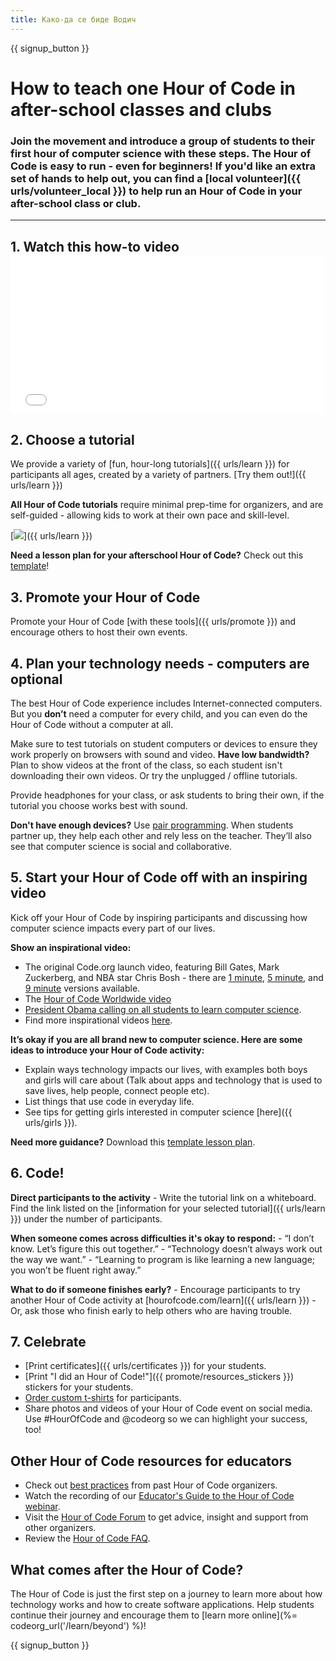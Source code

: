 ```yaml
---
title: Како-да се биде Водич
---
```


{{ signup_button }}

# How to teach one Hour of Code in after-school classes and clubs

### Join the movement and introduce a group of students to their first hour of computer science with these steps. The Hour of Code is easy to run - even for beginners! If you'd like an extra set of hands to help out, you can find a [local volunteer]({{ urls/volunteer_local }}) to help run an Hour of Code in your after-school class or club.

* * *

## 1. Watch this how-to video <iframe width="500" height="255" src="//www.youtube.com/embed/SrnvvWDm73k" frameborder="0" allowfullscreen mark="crwd-mark"></iframe> 

## 2. Choose a tutorial

We provide a variety of [fun, hour-long tutorials]({{ urls/learn }}) for participants all ages, created by a variety of partners. [Try them out!]({{ urls/learn }})

**All Hour of Code tutorials** require minimal prep-time for organizers, and are self-guided - allowing kids to work at their own pace and skill-level.

[![](/images/fit-700/tutorials.png)]({{ urls/learn }})

**Need a lesson plan for your afterschool Hour of Code?** Check out this [template](/files/AfterschoolEducatorLessonPlanOutline.docx)!

## 3. Promote your Hour of Code

Promote your Hour of Code [with these tools]({{ urls/promote }}) and encourage others to host their own events.

## 4. Plan your technology needs - computers are optional

The best Hour of Code experience includes Internet-connected computers. But you **don’t** need a computer for every child, and you can even do the Hour of Code without a computer at all.

Make sure to test tutorials on student computers or devices to ensure they work properly on browsers with sound and video. **Have low bandwidth?** Plan to show videos at the front of the class, so each student isn't downloading their own videos. Or try the unplugged / offline tutorials.

Provide headphones for your class, or ask students to bring their own, if the tutorial you choose works best with sound.

**Don't have enough devices?** Use [pair programming](https://www.youtube.com/watch?v=vgkahOzFH2Q). When students partner up, they help each other and rely less on the teacher. They’ll also see that computer science is social and collaborative.

## 5. Start your Hour of Code off with an inspiring video

Kick off your Hour of Code by inspiring participants and discussing how computer science impacts every part of our lives.

**Show an inspirational video:**

- The original Code.org launch video, featuring Bill Gates, Mark Zuckerberg, and NBA star Chris Bosh - there are [1 minute](https://www.youtube.com/watch?v=qYZF6oIZtfc), [5 minute](https://www.youtube.com/watch?v=nKIu9yen5nc), and [9 minute](https://www.youtube.com/watch?v=dU1xS07N-FA) versions available.
- The [Hour of Code Worldwide video](https://www.youtube.com/watch?v=KsOIlDT145A)
- [President Obama calling on all students to learn computer science](https://www.youtube.com/watch?v=6XvmhE1J9PY).
- Find more inspirational videos [here](https://www.youtube.com/playlist?list=PLzdnOPI1iJNfpD8i4Sx7U0y2MccnrNZuP).

**It’s okay if you are all brand new to computer science. Here are some ideas to introduce your Hour of Code activity:**

- Explain ways technology impacts our lives, with examples both boys and girls will care about (Talk about apps and technology that is used to save lives, help people, connect people etc).
- List things that use code in everyday life.
- See tips for getting girls interested in computer science [here]({{ urls/girls }}).

**Need more guidance?** Download this [template lesson plan](/files/AfterschoolEducatorLessonPlanOutline.docx).

## 6. Code!

**Direct participants to the activity** - Write the tutorial link on a whiteboard. Find the link listed on the [information for your selected tutorial]({{ urls/learn }}) under the number of participants.

**When someone comes across difficulties it's okay to respond:** - “I don’t know. Let’s figure this out together.” - “Technology doesn’t always work out the way we want.” - “Learning to program is like learning a new language; you won’t be fluent right away.”

**What to do if someone finishes early?** - Encourage participants to try another Hour of Code activity at [hourofcode.com/learn]({{ urls/learn }}) - Or, ask those who finish early to help others who are having trouble.

## 7. Celebrate

- [Print certificates]({{ urls/certificates }}) for your students.
- [Print "I did an Hour of Code!"]({{ promote/resources_stickers }}) stickers for your students.
- [Order custom t-shirts](http://blog.code.org/post/132608499493/hour-of-code-shirts-and-more) for participants.
- Share photos and videos of your Hour of Code event on social media. Use #HourOfCode and @codeorg so we can highlight your success, too!

## Other Hour of Code resources for educators

- Check out [best practices](http://www.slideshare.net/TeachCode/hour-of-code-best-practices-for-successful-educators-51273466) from past Hour of Code organizers.
- Watch the recording of our [Educator's Guide to the Hour of Code webinar](https://youtu.be/EJeMeSW2-Mw).
- Visit the [Hour of Code Forum](http://forum.code.org/c/plc/hour-of-code) to get advice, insight and support from other organizers.
- Review the [Hour of Code FAQ](https://support.code.org/hc/en-us/categories/200147083-Hour-of-Code).

## What comes after the Hour of Code?

The Hour of Code is just the first step on a journey to learn more about how technology works and how to create software applications. Help students continue their journey and encourage them to [learn more online](%= codeorg_url('/learn/beyond') %)!

{{ signup_button }}